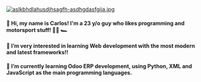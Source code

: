 [![aslkbhdlahusdjhsagfh-asdhgdasfgija.jpg](https://i.postimg.cc/tC9S3Qsf/aslkbhdlahusdjhsagfh-asdhgdasfgija.jpg)](https://postimg.cc/rzYNTHCC)
<h4> 👋 Hi, my name is Carlos! I'm a 23 y/o guy who likes programming and motorsport stuff! 👨‍💻 🏎️
<h4>👀 I’m very interested in learning Web development with the most modern and latest frameworks!!
<h4>🌱 I’m currently learning Odoo ERP development, using Python, XML and JavaScript as the main programming languages. 
